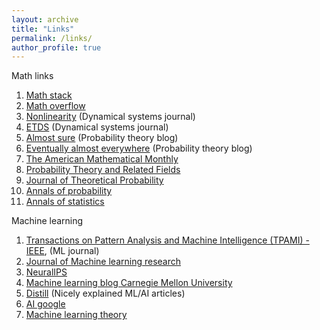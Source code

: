 ```yaml
---
layout: archive
title: "Links"
permalink: /links/
author_profile: true
---
```


Math links

1. [Math stack](https://math.stackexchange.com)
2. [Math overflow](https://mathoverflow.net)
3. [Nonlinearity](https://iopscience.iop.org/journal/0951-7715) (Dynamical systems journal)
4. [ETDS](https://mc.manuscriptcentral.com/etds) (Dynamical systems journal)
5. [Almost sure](https://almostsure.wordpress.com) (Probability theory blog)
6. [Eventually almost everywhere](https://eventuallyalmosteverywhere.wordpress.com) (Probability theory blog)
7. [The American Mathematical Monthly](https://www.maa.org)
8. [Probability Theory and Related Fields](https://www.springer.com/journal/440)
9. [Journal of Theoretical Probability](https://www.springer.com/journal/10959)
10. [Annals of probability](https://imstat.org/journals-and-publications/annals-of-probability/)
11. [Annals of statistics](https://imstat.org/journals-and-publications/annals-of-statistics/)


Machine learning

1. [Transactions on Pattern Analysis and Machine Intelligence (TPAMI) - IEEE](https://ieeexplore.ieee.org/xpl/RecentIssue.jsp?punumber=34), (ML journal)
2. [Journal of Machine learning research](http://www.jmlr.org)
3. [NeuralIPS](https://nips.cc)
4. [Machine learning blog Carnegie Mellon University](https://blog.ml.cmu.edu/?utm_source=towardsai.net&utm_medium=referral&utm_campaign=marketing&utm_term=machine-learning-blog&utm_content=best-machine-learning-blogs-to-follow)
5. [Distill](https://distill.pub/?utm_source=towardsai.net&utm_medium=referral&utm_campaign=marketing&utm_term=machine-learning-blog&utm_content=best-machine-learning-blogs-to-follow) (Nicely explained ML/AI articles)
6. [AI google](https://ai.googleblog.com/search/label/Machine%20Learning?utm_source=towardsai.net&utm_medium=referral&utm_campaign=marketing&utm_term=machine-learning-blog&utm_content=best-machine-learning-blogs-to-follow)
7. [Machine learning theory](https://hunch.net/?utm_source=towardsai.net&utm_medium=referral&utm_campaign=marketing&utm_term=machine-learning-blog&utm_content=best-machine-learning-blogs-to-follow)